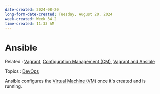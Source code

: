 ```yaml
---
date-created: 2024-08-20
long-form-date-created: Tuesday, August 20, 2024
week-created: Week 34.2
time-created: 11:33 AM
---
```


# Ansible

Related : [Vagrant](../3-permanent-notes-🧲/Vagrant.md), [Configuration Management (CM)](<../3-permanent-notes-🧲/Configuration%20Management%20(CM).md>), [Vagrant and Ansible](../3-permanent-notes-🧲/Vagrant%20and%20Ansible.md)

Topics : [DevOps](DevOps)

Ansible configures the [Virtual Machine (VM)](<../3-permanent-notes-🧲/Virtual%20Machine%20(VM).md>) once it's created and is running.
